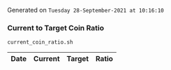 Generated on `Tuesday 28-September-2021 at 10:16:10`

### Current to Target Coin Ratio
`current_coin_ratio.sh`

Date|Current|Target|Ratio
---|---|---|---

